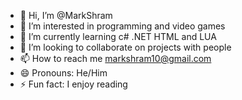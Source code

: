 - 👋 Hi, I’m @MarkShram
- 👀 I’m interested in programming and video games
- 🌱 I’m currently learning c# .NET HTML and LUA
- 💞️ I’m looking to collaborate on projects with people
- 📫 How to reach me markshram10@gmail.com
- 😄 Pronouns: He/Him
- ⚡ Fun fact: I enjoy reading

<!---
MarkShram/MarkShram is a ✨ special ✨ repository because its `README.md` (this file) appears on your GitHub profile.
You can click the Preview link to take a look at your changes.
--->
